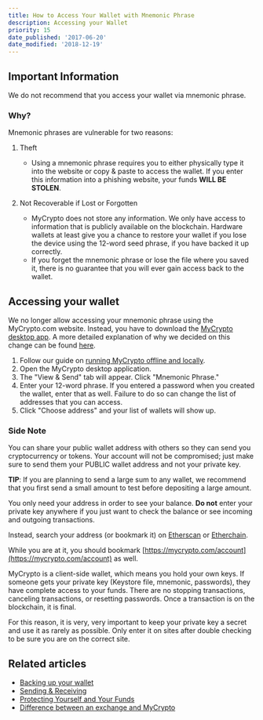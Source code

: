 ```yaml
---
title: How to Access Your Wallet with Mnemonic Phrase
description: Accessing your Wallet
priority: 15
date_published: '2017-06-20'
date_modified: '2018-12-19'
---
```


## Important Information

We do not recommend that you access your wallet via mnemonic phrase.

### Why?

Mnemonic phrases are vulnerable for two reasons:

1. Theft
   * Using a mnemonic phrase requires you to either physically type it into the website or copy & paste to access the wallet. If you enter this information into a phishing website, your funds **WILL BE STOLEN**.

2. Not Recoverable if Lost or Forgotten
   * MyCrypto does not store any information. We only have access to information that is publicly available on the blockchain. Hardware wallets at least give you a chance to restore your wallet if you lose the device using the 12-word seed phrase, if you have backed it up correctly.
   * If you forget the mnemonic phrase or lose the file where you saved it, there is no guarantee that you will ever gain access back to the wallet.

## Accessing your wallet

We no longer allow accessing your mnemonic phrase using the MyCrypto.com website. Instead, you have to download the [MyCrypto desktop app](https://download.mycrypto.com/). A more detailed explanation of why we decided on this change can be found [here](https://medium.com/mycrypto/a-safer-mycrypto-79d65196e7d8).

1. Follow our guide on [running MyCrypto offline and locally](/how-to/offline/how-to-run-mycrypto-offline-and-locally).
2. Open the MyCrypto desktop application.
3. The "View & Send" tab will appear. Click "Mnemonic Phrase."
4. Enter your 12-word phrase. If you entered a password when you created the wallet, enter that as well. Failure to do so can change the list of addresses that you can access. 
5. Click "Choose address" and your list of wallets will show up.

### Side Note

You can share your public wallet address with others so they can send you cryptocurrency or tokens. Your account will not be compromised; just make sure to send them your PUBLIC wallet address and not your private key.

**TIP**: If you are planning to send a large sum to any wallet, we recommend that you first send a small amount to test before depositing a large amount.

You only need your address in order to see your balance. **Do not** enter your private key anywhere if you just want to check the balance or see incoming and outgoing transactions.

Instead, search your address (or bookmark it) on [Etherscan](https://etherscan.io) or [Etherchain](https://www.etherchain.org/).

While you are at it, you should bookmark [https://mycrypto.com/account](https://mycrypto.com/account) as well.

MyCrypto is a client-side wallet, which means you hold your own keys. If someone gets your private key (Keystore file, mnemonic, passwords), they have complete access to your funds. There are no stopping transactions, canceling transactions, or resetting passwords. Once a transaction is on the blockchain, it is final.

For this reason, it is very, very important to keep your private key a secret and use it as rarely as possible. Only enter it on sites after double checking to be sure you are on the correct site.

## Related articles

* [Backing up your wallet](/how-to/backup-restore/how-to-save-back-up-your-wallet)
* [Sending & Receiving](/contact-us/)
* [Protecting Yourself and Your Funds](/staying-safe/protecting-yourself-and-your-funds)
* [Difference between an exchange and MyCrypto](/general-knowledge/ethereum-blockchain/difference-between-wallet-types)
